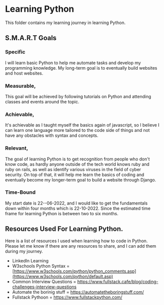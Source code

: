 # Learning Python

This folder contains my learning journey in learning Python. 

## S.M.A.R.T Goals

### Specific

I will learn basic Python to help me automate tasks and develop my programming knowledge. My long-term goal is to eventually build websites and host websites.

### Measurable, 

This goal will be achieved by following tutorials on Python and attending classes and events around the topic.

### Achievable, 

It's achievable as I taught myself the basics again of javascript, so I believe I can learn one language more tailored to the code side of things and not have any obstacles with syntax and concepts.

### Relevant, 

The goal of learning Python is to get recognition from people who don't know code, as hardly anyone outside of the tech world knows ruby and ruby on rails, as well as identify various viruses in the field of cyber security. On top of that, it will help me learn the basics of coding and eventually become my longer-term goal to build a website through Django.


### Time-Bound

My start date is 22--06-2022, and I would like to get the fundamentals down within four months which is 22-10-2022. Since the estimated time frame for learning Python is between two to six months.

## Resources Used For Learning Python.

Here is a list of resources I used when learning how to code in Python. Please let me know if there are any resources to share, and I can add them during my journey.

* LinkedIn Learning
* W3schools Python Syntax = [https://www.w3schools.com/python/python_comments.asp](https://www.w3schools.com/python/default.asp)
* Common Interview Questions = https://www.fullstack.cafe/blog/coding-challenges-interview-questions
* Automate the borinig stuff = https://automatetheboringstuff.com/
* Fullstack Pythoon = https://www.fullstackpython.com/
